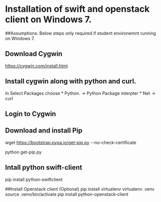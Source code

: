 # Installation of swift and openstack client on Windows 7.

##Assumptions:
Below steps only required if student environemnt running on Windows 7.

## Download Cygwin
https://cygwin.com/install.html

## Install cygwin along with python and curl.
In Select Packages choose 
       * Python. -> Python Package interpter
       * Net -> curl

## Login to Cygwin

## Download and install Pip
wget https://bootstrap.pypa.io/get-pip.py --no-check-certificate

python get-pip.py

## Intall python swift-client
pip install python-swiftclient


##Install Openstack client (Optional)
pip install virtualenv
virtualenv .venv
source .venv/bin/activate
pip install python-openstack-client
